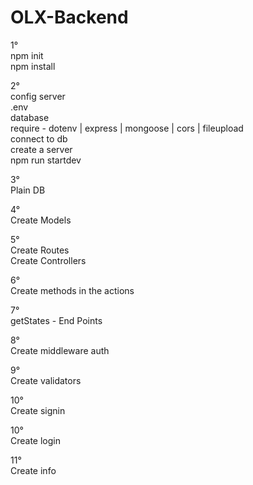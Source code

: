 <h1>OLX-Backend</h1> 

1°</br>
npm init</br>
npm install</br>

2°</br>
config server</br>
.env</br>
database</br>
require - dotenv | express | mongoose | cors | fileupload</br>
connect to db</br>
create a server</br>
npm run startdev</br>

3°</br>
Plain DB</br>

4°</br>
Create Models</br>

5°</br>
Create Routes</br>
Create Controllers</br>

6°</br>
Create methods in the actions</br>

7°</br>
getStates - End Points</br>

8°</br>
Create middleware auth</br>

9°</br>
Create validators</br>

10°</br>
Create signin</br>

10°</br>
Create login</br>

11°</br>
Create info</br>